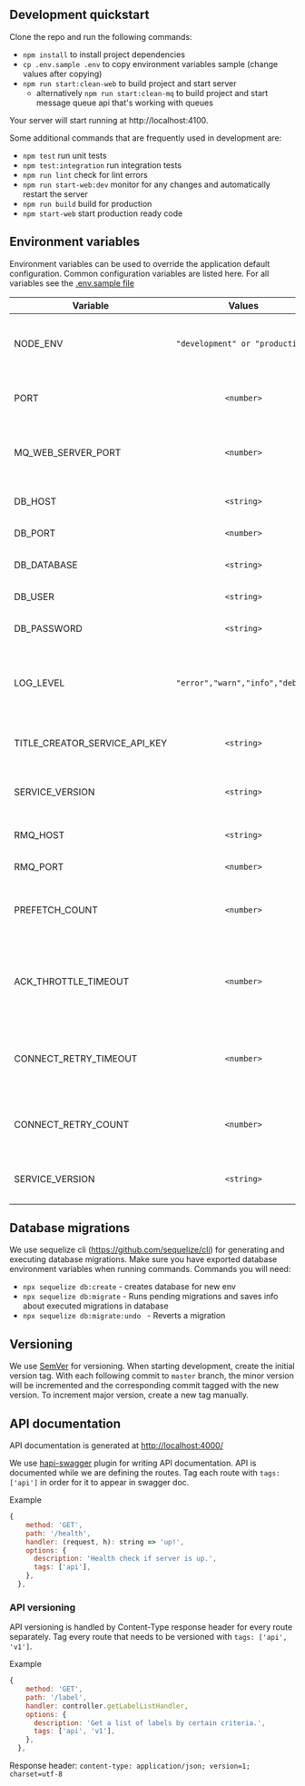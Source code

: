 ## Development quickstart

Clone the repo and run the following commands:

- `npm install` to install project dependencies
- `cp .env.sample .env` to copy environment variables sample (change values after copying)
- `npm run start:clean-web` to build project and start server
  - alternatively `npm run start:clean-mq` to build project and start message queue api that's working with queues

Your server will start running at http://localhost:4100.

Some additional commands that are frequently used in development are:

- `npm test` run unit tests
- `npm test:integration` run integration tests
- `npm run lint` check for lint errors
- `npm run start-web:dev` monitor for any changes and automatically restart the server
- `npm run build` build for production
- `npm start-web` start production ready code

## Environment variables

Environment variables can be used to override the application default configuration.
Common configuration variables are listed here. For all variables see the [.env.sample file](.env.sample)

| Variable                      |             Values              |  Default value  | Description                                                              |
| ----------------------------- | :-----------------------------: | :-------------: | ------------------------------------------------------------------------ |
| NODE_ENV                      | `"development" or "production"` | `"development"` | Specifies the environment in which the service is running                |
| PORT                          |           `<number>`            |     `4000`      | Specifies the port on which the server is running                        |
| MQ_WEB_SERVER_PORT            |           `<number>`            |     `4010`      | Specifies the port on which the web server for MQ is running             |
| DB_HOST                       |           `<string>`            |  `"localhost"`  | Specifies the database hostname                                          |
| DB_PORT                       |           `<number>`            |     `5432`      | Specifies the database port                                              |
| DB_DATABASE                   |           `<string>`            |    `"title"`    | Specifies the database name                                              |
| DB_USER                       |           `<string>`            |    `"user"`     | Specifies the database user                                              |
| DB_PASSWORD                   |           `<string>`            |    `"pass"`     | Specifies the database password                                          |
| LOG_LEVEL                     | `"error","warn","info","debug"` |    `"info"`     | Specifies the severity from most important to least important            |
| TITLE_CREATOR_SERVICE_API_KEY |           `<string>`            |    `1234567`    | Specifies api key used for authenticating requests                       |
| SERVICE_VERSION               |           `<string>`            |    `v1.0.0`     | Specifies version of the service that was deployed                       |
| RMQ_HOST                      |           `<string>`            |   `rabbitmq`    | Specifies the rabbitmq hostname                                          |
| RMQ_PORT                      |           `<number>`            |     `5672`      | Specifies the rabbitmq port                                              |
| PREFETCH_COUNT                |           `<number>`            |      `100`      | Specifies the number of messages to prefetch from rabbitmq               |
| ACK_THROTTLE_TIMEOUT          |           `<number>`            |      `10`       | Specifies the timeout in ms before ack-ing a message consumed from queue |
| CONNECT_RETRY_TIMEOUT         |           `<number>`            |     `1000`      | Specifies the timeout between two connection attempts for rabbitmq       |
| CONNECT_RETRY_COUNT           |           `<number>`            |      `10`       | Specifies the number of retries for connecting to rabbitmq               |
| SERVICE_VERSION               |           `<string>`            |    `v1.0.0`     | Specifies the version of the service that was deployed                   |

## Database migrations

We use sequelize cli (https://github.com/sequelize/cli) for generating and executing database migrations. Make sure you have exported database environment variables when running commands. Commands you will need:

- `npx sequelize db:create` - creates database for new env
- `npx sequelize db:migrate` - Runs pending migrations and saves info about executed migrations in database
- `npx sequelize db:migrate:undo ` - Reverts a migration

## Versioning

We use [SemVer](http://semver.org/) for versioning.
When starting development, create the initial version tag. With each following commit to `master` branch, the minor version will be incremented and the corresponding commit tagged with the new version.
To increment major version, create a new tag manually.

## API documentation

API documentation is generated at [http://localhost:4000/](http://localhost:4000/)

We use [hapi-swagger](https://github.com/glennjones/hapi-swagger) plugin for writing API documentation. API is documented while we are defining the routes.
Tag each route with `tags: ['api']` in order for it to appear in swagger doc.

Example

```js
{
    method: 'GET',
    path: '/health',
    handler: (request, h): string => 'up!',
    options: {
      description: 'Health check if server is up.',
      tags: ['api'],
    },
  },
```

### API versioning

API versioning is handled by Content-Type response header for every route separately. Tag every route that needs to be versioned with `tags: ['api', 'v1']`.

Example

```js
{
    method: 'GET',
    path: '/label',
    handler: controller.getLabelListHandler,
    options: {
      description: 'Get a list of labels by certain criteria.',
      tags: ['api', 'v1'],
    },
  },
```

Response header: `content-type: application/json; version=1; charset=utf-8`
